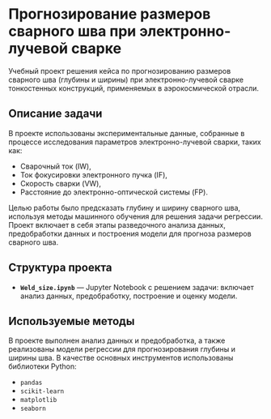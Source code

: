 # Прогнозирование размеров сварного шва при электронно-лучевой сварке

Учебный проект решения кейса по прогнозированию размеров сварного шва (глубины и ширины) при электронно-лучевой сварке тонкостенных конструкций, применяемых в аэрокосмической отрасли.

## Описание задачи

В проекте использованы экспериментальные данные, собранные в процессе исследования параметров электронно-лучевой сварки, таких как:
- Сварочный ток (IW),
- Ток фокусировки электронного пучка (IF),
- Скорость сварки (VW),
- Расстояние до электронно-оптической системы (FP).

Целью работы было предсказать глубину и ширину сварного шва, используя методы машинного обучения для решения задачи регрессии. Проект включает в себя этапы разведочного анализа данных, предобработки данных и построения модели для прогноза размеров сварного шва.

## Структура проекта

- **`Weld_size.ipynb`** — Jupyter Notebook с решением задачи: включает анализ данных, предобработку, построение и оценку модели.

## Используемые методы

В проекте выполнен анализ данных и предобработка, а также реализованы модели регрессии для прогнозирования глубины и ширины шва. В качестве основных инструментов использованы библиотеки Python:
- `pandas`
- `scikit-learn`
- `matplotlib`
- `seaborn`
